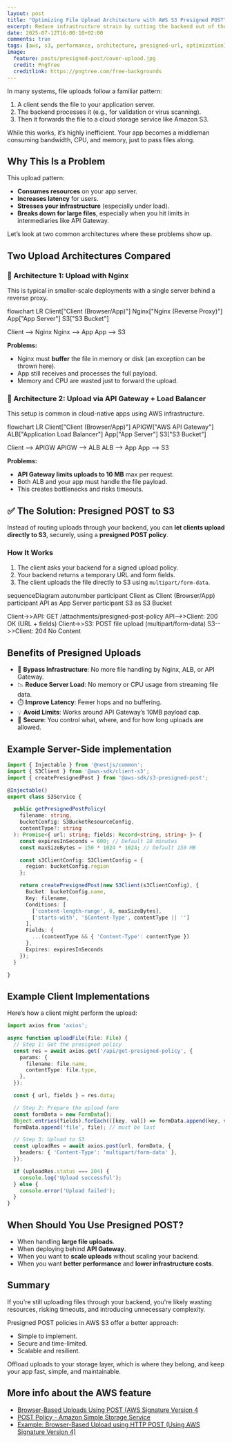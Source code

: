 ```yaml
---
layout: post
title: "Optimizing File Upload Architecture with AWS S3 Presigned POST"
excerpt: Reduce infrastructure strain by cutting the backend out of the upload path.
date: 2025-07-12T16:00:10+02:00
comments: true
tags: [aws, s3, performance, architecture, presigned-url, optimization]
image:
  feature: posts/presigned-post/cover-upload.jpg
  credit: PngTree
  creditlink: https://pngtree.com/free-backgrounds
---
```


In many systems, file uploads follow a familiar pattern:

1. A client sends the file to your application server.
2. The backend processes it (e.g., for validation or virus scanning).
3. Then it forwards the file to a cloud storage service like Amazon S3.

While this works, it’s highly inefficient. Your app becomes a middleman consuming bandwidth, CPU, and memory, just to pass files along.

## Why This Is a Problem

This upload pattern:

- **Consumes resources** on your app server.
- **Increases latency** for users.
- **Stresses your infrastructure** (especially under load).
- **Breaks down for large files**, especially when you hit limits in intermediaries like API Gateway.

Let’s look at two common architectures where these problems show up.

## Two Upload Architectures Compared

### 🔸 Architecture 1: Upload with Nginx

This is typical in smaller-scale deployments with a single server behind a reverse proxy.

<div class="mermaid">
flowchart LR
  Client["Client (Browser/App)"]
  Nginx["Nginx (Reverse Proxy)"]
  App["App Server"]
  S3["S3 Bucket"]

  Client --> Nginx
  Nginx --> App
  App --> S3
</div>

**Problems:**

- Nginx must **buffer** the file in memory or disk (an exception can be thrown here).
- App still receives and processes the full payload.
- Memory and CPU are wasted just to forward the upload.

### 🔸 Architecture 2: Upload via API Gateway + Load Balancer

This setup is common in cloud-native apps using AWS infrastructure.

<div class="mermaid">
flowchart LR
  Client["Client (Browser/App)"]
  APIGW["AWS API Gateway"]
  ALB["Application Load Balancer"]
  App["App Server"]
  S3["S3 Bucket"]

  Client --> APIGW
  APIGW --> ALB
  ALB --> App
  App --> S3
</div>

**Problems:**

- **API Gateway limits uploads to 10 MB** max per request.
- Both ALB and your app must handle the file payload.
- This creates bottlenecks and risks timeouts.

## ✅ The Solution: Presigned POST to S3

Instead of routing uploads through your backend, you can **let clients upload directly to S3**, securely, using a **presigned POST policy**.

### How It Works

1. The client asks your backend for a signed upload policy.
2. Your backend returns a temporary URL and form fields.
3. The client uploads the file directly to S3 using `multipart/form-data`.

<div class="mermaid">
sequenceDiagram
  autonumber
  participant Client as Client (Browser/App)
  participant API as App Server
  participant S3 as S3 Bucket

  Client->>API: GET /attachments/presigned-post-policy
  API-->>Client: 200 OK (URL + fields)
  Client->>S3: POST file upload (multipart/form-data)
  S3-->>Client: 204 No Content
</div>

## Benefits of Presigned Uploads

- 🚀 **Bypass Infrastructure**: No more file handling by Nginx, ALB, or API Gateway.
- 📉 **Reduce Server Load**: No memory or CPU usage from streaming file data.
- ⏱️ **Improve Latency**: Fewer hops and no buffering.
- 💡 **Avoid Limits**: Works around API Gateway’s 10MB payload cap.
- 🔐 **Secure**: You control what, where, and for how long uploads are allowed.

## Example Server-Side implementation

```typescript
import { Injectable } from '@nestjs/common';
import { S3Client } from '@aws-sdk/client-s3';
import { createPresignedPost } from '@aws-sdk/s3-presigned-post';

@Injectable()
export class S3Service {

  public getPresignedPostPolicy(
    filename: string,
    bucketConfig: S3BucketResourceConfig,
    contentType?: string
  ): Promise<{ url: string; fields: Record<string, string> }> {
    const expiresInSeconds = 600; // Default 10 minutes
    const maxSizeBytes = 150 * 1024 * 1024; // Default 150 MB

    const s3ClientConfig: S3ClientConfig = {
      region: bucketConfig.region
    };

    return createPresignedPost(new S3Client(s3ClientConfig), {
      Bucket: bucketConfig.name,
      Key: filename,
      Conditions: [
        ['content-length-range', 0, maxSizeBytes],
        ['starts-with', '$Content-Type', contentType || '']
      ],
      Fields: {
        ...(contentType && { 'Content-Type': contentType })
      },
      Expires: expiresInSeconds
    });
  }

}
```

## Example Client Implementations

Here’s how a client might perform the upload:

```typescript
import axios from 'axios';

async function uploadFile(file: File) {
  // Step 1: Get the presigned policy
  const res = await axios.get('/api/get-presigned-policy', {
    params: {
      filename: file.name,
      contentType: file.type,
    },
  });

  const { url, fields } = res.data;

  // Step 2: Prepare the upload form
  const formData = new FormData();
  Object.entries(fields).forEach(([key, val]) => formData.append(key, val as string));
  formData.append('file', file); // must be last

  // Step 3: Upload to S3
  const uploadRes = await axios.post(url, formData, {
    headers: { 'Content-Type': 'multipart/form-data' },
  });

  if (uploadRes.status === 204) {
    console.log('Upload successful');
  } else {
    console.error('Upload failed');
  }
}
```

## When Should You Use Presigned POST?

- When handling **large file uploads**.
- When deploying behind **API Gateway**.
- When you want to **scale uploads** without scaling your backend.
- When you want **better performance** and **lower infrastructure costs**.

## Summary

If you're still uploading files through your backend, you're likely wasting resources, risking timeouts, and introducing unnecessary complexity.

Presigned POST policies in AWS S3 offer a better approach:

- Simple to implement.
- Secure and time-limited.
- Scalable and resilient.

Offload uploads to your storage layer, which is where they belong, and keep your app fast, simple, and maintainable.

## More info about the AWS feature

- [Browser-Based Uploads Using POST (AWS Signature Version 4](https://docs.aws.amazon.com/AmazonS3/latest/API/sigv4-UsingHTTPPOST.html)
- [POST Policy - Amazon Simple Storage Service](https://docs.aws.amazon.com/AmazonS3/latest/API/sigv4-HTTPPOSTConstructPolicy.html)
- [Example: Browser-Based Upload using HTTP POST (Using AWS Signature Version 4)](https://docs.aws.amazon.com/AmazonS3/latest/API/sigv4-post-example.html)

